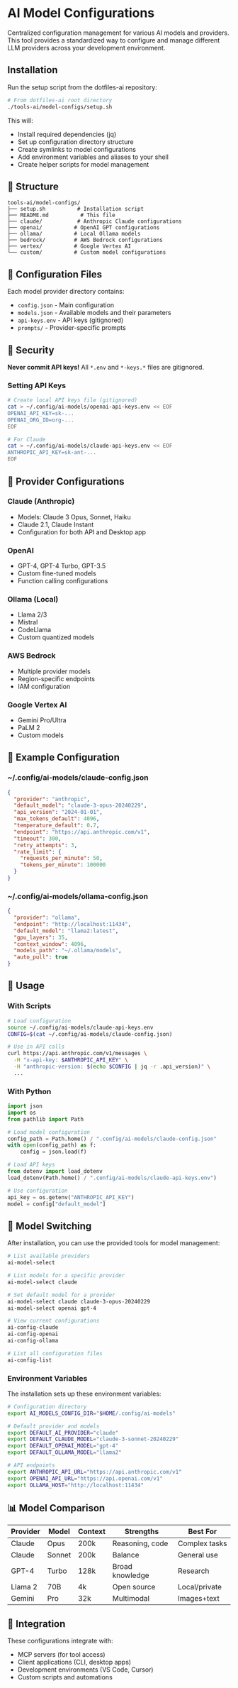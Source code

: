 # AI Model Configurations

Centralized configuration management for various AI models and providers. This tool provides a standardized way to configure and manage different LLM providers across your development environment.

## Installation

Run the setup script from the dotfiles-ai repository:

```bash
# From dotfiles-ai root directory
./tools-ai/model-configs/setup.sh
```

This will:
- Install required dependencies (jq)
- Set up configuration directory structure
- Create symlinks to model configurations
- Add environment variables and aliases to your shell
- Create helper scripts for model management

## 📁 Structure

```
tools-ai/model-configs/
├── setup.sh          # Installation script
├── README.md          # This file
├── claude/           # Anthropic Claude configurations
├── openai/          # OpenAI GPT configurations
├── ollama/          # Local Ollama models
├── bedrock/         # AWS Bedrock configurations
├── vertex/          # Google Vertex AI
└── custom/          # Custom model configurations
```

## 🔧 Configuration Files

Each model provider directory contains:
- `config.json` - Main configuration
- `models.json` - Available models and their parameters
- `api-keys.env` - API keys (gitignored)
- `prompts/` - Provider-specific prompts

## 🔐 Security

**Never commit API keys!** All `*.env` and `*-keys.*` files are gitignored.

### Setting API Keys

```bash
# Create local API keys file (gitignored)
cat > ~/.config/ai-models/openai-api-keys.env << EOF
OPENAI_API_KEY=sk-...
OPENAI_ORG_ID=org-...
EOF

# For Claude
cat > ~/.config/ai-models/claude-api-keys.env << EOF
ANTHROPIC_API_KEY=sk-ant-...
EOF
```

## 🤖 Provider Configurations

### Claude (Anthropic)
- Models: Claude 3 Opus, Sonnet, Haiku
- Claude 2.1, Claude Instant
- Configuration for both API and Desktop app

### OpenAI
- GPT-4, GPT-4 Turbo, GPT-3.5
- Custom fine-tuned models
- Function calling configurations

### Ollama (Local)
- Llama 2/3
- Mistral
- CodeLlama
- Custom quantized models

### AWS Bedrock
- Multiple provider models
- Region-specific endpoints
- IAM configuration

### Google Vertex AI
- Gemini Pro/Ultra
- PaLM 2
- Custom models

## 📝 Example Configuration

### ~/.config/ai-models/claude-config.json
```json
{
  "provider": "anthropic",
  "default_model": "claude-3-opus-20240229",
  "api_version": "2024-01-01",
  "max_tokens_default": 4096,
  "temperature_default": 0.7,
  "endpoint": "https://api.anthropic.com/v1",
  "timeout": 300,
  "retry_attempts": 3,
  "rate_limit": {
    "requests_per_minute": 50,
    "tokens_per_minute": 100000
  }
}
```

### ~/.config/ai-models/ollama-config.json
```json
{
  "provider": "ollama",
  "endpoint": "http://localhost:11434",
  "default_model": "llama2:latest",
  "gpu_layers": 35,
  "context_window": 4096,
  "models_path": "~/.ollama/models",
  "auto_pull": true
}
```

## 🚀 Usage

### With Scripts
```bash
# Load configuration
source ~/.config/ai-models/claude-api-keys.env
CONFIG=$(cat ~/.config/ai-models/claude-config.json)

# Use in API calls
curl https://api.anthropic.com/v1/messages \
  -H "x-api-key: $ANTHROPIC_API_KEY" \
  -H "anthropic-version: $(echo $CONFIG | jq -r .api_version)" \
  ...
```

### With Python
```python
import json
import os
from pathlib import Path

# Load model configuration
config_path = Path.home() / ".config/ai-models/claude-config.json"
with open(config_path) as f:
    config = json.load(f)

# Load API keys
from dotenv import load_dotenv
load_dotenv(Path.home() / ".config/ai-models/claude-api-keys.env")

# Use configuration
api_key = os.getenv("ANTHROPIC_API_KEY")
model = config["default_model"]
```

## 🔄 Model Switching

After installation, you can use the provided tools for model management:

```bash
# List available providers
ai-model-select

# List models for a specific provider
ai-model-select claude

# Set default model for a provider
ai-model-select claude claude-3-opus-20240229
ai-model-select openai gpt-4

# View current configurations
ai-config-claude
ai-config-openai
ai-config-ollama

# List all configuration files
ai-config-list
```

### Environment Variables

The installation sets up these environment variables:

```bash
# Configuration directory
export AI_MODELS_CONFIG_DIR="$HOME/.config/ai-models"

# Default provider and models
export DEFAULT_AI_PROVIDER="claude"
export DEFAULT_CLAUDE_MODEL="claude-3-sonnet-20240229"
export DEFAULT_OPENAI_MODEL="gpt-4"
export DEFAULT_OLLAMA_MODEL="llama2"

# API endpoints
export ANTHROPIC_API_URL="https://api.anthropic.com/v1"
export OPENAI_API_URL="https://api.openai.com/v1"
export OLLAMA_HOST="http://localhost:11434"
```

## 📊 Model Comparison

| Provider | Model | Context | Strengths | Best For |
|----------|-------|---------|-----------|----------|
| Claude | Opus | 200k | Reasoning, code | Complex tasks |
| Claude | Sonnet | 200k | Balance | General use |
| GPT-4 | Turbo | 128k | Broad knowledge | Research |
| Llama 2 | 70B | 4k | Open source | Local/private |
| Gemini | Pro | 32k | Multimodal | Images+text |

## 🔗 Integration

These configurations integrate with:
- MCP servers (for tool access)
- Client applications (CLI, desktop apps)
- Development environments (VS Code, Cursor)
- Custom scripts and automations